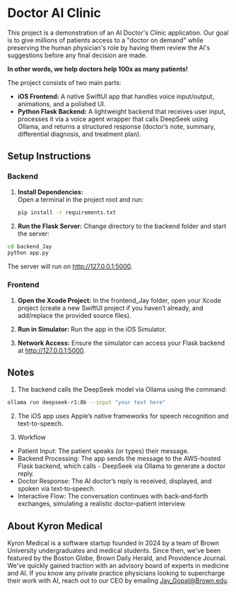# Doctor AI Clinic

This project is a demonstration of an AI Doctor's Clinic application. Our goal is to give millions of patients access to a "doctor on demand" while preserving the human physician's role by having them review the AI's suggestions before any final decision are made. 

**In other words, we help doctors help 100x as many patients!**

The project consists of two main parts:

- **iOS Frontend:** A native SwiftUI app that handles voice input/output, animations, and a polished UI.
- **Python Flask Backend:** A lightweight backend that receives user input, processes it via a voice agent wrapper that calls DeepSeek using Ollama, and returns a structured response (doctor’s note, summary, differential diagnosis, and treatment plan).


## Setup Instructions

### Backend
1. **Install Dependencies:**  
   Open a terminal in the project root and run:
   ```bash
   pip install -r requirements.txt
   ```

2. **Run the Flask Server:**
Change directory to the backend folder and start the server:

```bash
cd backend_Jay
python app.py
```

The server will run on http://127.0.0.1:5000.

### Frontend

1. **Open the Xcode Project:**
In the frontend_Jay folder, open your Xcode project (create a new SwiftUI project if you haven’t already, and add/replace the provided source files).

2. **Run in Simulator:**
Run the app in the iOS Simulator.

3. **Network Access:**
Ensure the simulator can access your Flask backend at http://127.0.0.1:5000.


## Notes

1. The backend calls the DeepSeek model via Ollama using the command:

```bash
ollama run deepseek-r1:8b --input "your text here"
```

2. The iOS app uses Apple’s native frameworks for speech recognition and text-to-speech.

3. Workflow

- Patient Input: The patient speaks (or types) their message.
- Backend Processing: The app sends the message to the AWS-hosted Flask backend, which calls - DeepSeek via Ollama to generate a doctor reply.
- Doctor Response: The AI doctor’s reply is received, displayed, and spoken via text‑to‑speech.
- Interactive Flow: The conversation continues with back‑and‑forth exchanges, simulating a realistic doctor–patient interview.


## About Kyron Medical

Kyron Medical is a software startup founded in 2024 by a team of Brown University undergraduates and medical students. Since then, we've been featured by the Boston Globe, Brown Daily Herald, and Providence Journal. We've quickly gained traction with an advisory board of experts in medicine and AI. If you know any private practice physicians looking to supercharge their work with AI, reach out to our CEO by emailing Jay_Gopal@Brown.edu.


